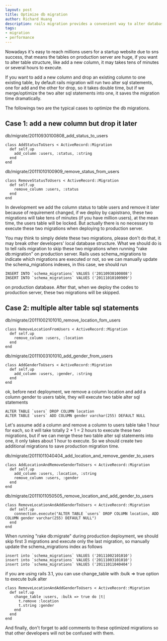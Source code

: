 ```yaml
---
layout: post
title: Optimize db migration
author: Richard Huang
description: rails migration provides a convenient way to alter database structure, you can easily add, change and drop column to a existing table, but when the data in existing table are huge, it will take a long time to alter existing table, you should try to merge/optimize the db alter sql statements.
tags:
- migration
- performance
---
```

Nowadays it's easy to reach millions users for a startup website due to sns success, that means the tables on production server are huge, if you want to alter table structure, like add a new column, it may takes tens of minutes or several hours to execute.

If you want to add a new column and drop an existing column to one existing table, by default rails migration will run two alter sql statements, one for add and the other for drop, so it takes double time, but if we merge/optimize the two alter sql statements into one, it saves the migration time dramatically.

The followings two are the typical cases to optimize the db migrations.

Case 1: add a new column but drop it later
----------------------------------------------------------

db/migrate/20110930100808_add_status_to_users

    class AddStatusToUsers < ActiveRecord::Migration
      def self.up
        add_column :users, :status, :string
      end
    end

db/migrate/20111010100909_remove_status_from_users

    class RemoveStatusToUsers < ActiveRecord::Migration
      def self.up
        remove_column :users, :status
      end
    end

In development we add the column status to table users and remove it later because of requirement changed, if we deploy by capistrano, these two migrations will take tens of minutes (if you have million users), at the mean time, the users table will be locked. But actually there is no necessary to execute these two migrations when deploying to production server.

You may think to simply delete these two migrations, please don't do that, it may break other developers' local database structure. What we should do is to tell rails migration to skip these two migrations when running "rake db:migration" on production server. Rails uses schema_migrations to indicate which migrations are executed or not, so we can manually update the schema_migrations indexes, in this case, we should run

    INSERT INTO `schema_migrations` VALUES ('20110930100808')
    INSERT INTO `schema_migrations` VALUES ('20111010100909')

on production database. After that, when we deploy the codes to production server, these two migrations will be skipped.

Case 2: multiple alter table sql statements
-------------------------------------------------------------

db/migrate/20111002101010_remove_location_fom_users

    class RemoveLocationFromUsers < ActiveRecord::Migration
      def self.up
        remove_column :users, :location
      end
    end

db/migrate/20111003101010_add_gender_from_users

    class AddGenderToUsers < ActiveRecord::Migration
      def self.up
        add_column :users, :gender, :string
      end
    end

ok, before next deployment, we remove a column location and add a column gender to users table, they will execute two table alter sql statements

    ALTER TABLE `users` DROP COLUMN location
    ALTER TABLE `users` ADD COLUMN gender varchar(255) DEFAULT NULL

Let's assume add a column and remove a column to users table take 1 hour for each, so it will take totally 2 * 1 = 2 hours to execute these two migrations, but if we can merge these two table alter sql statements into one, it only takes about 1 hour to execute. So we should create two additional migrations to save production migration time.

db/migrate/20111011040404_add_location_and_remove_gender_to_users

    class AddLocationAndRemoveGenderToUsers < ActiveRecord::Migration
      def self.up
        add_column :users, :location, :string
        remove_column :users, :gender
      end
    end

db/migrate/20111011050505_remove_location_and_add_gender_to_users

    class RemoveLocationAndAddGenderToUsers < ActiveRecord::Migration
      def self.up
        connection.execute("ALTER TABLE `users` DROP COLUMN location, ADD COLUMN gender varchar(255) DEFAULT NULL")
      end
    end

When running "rake db:migrate" during production deployment, we should skip first 3 migrations and execute only the last migration, so manually update the schema_migrations index as follows

    insert into `schema_migrations` VALUES ('20111002101010')
    insert into `schema_migrations` VALUES ('20111003101010')
    insert into `schema_migrations` VALUES ('20111011040404')

if you are using rails 3.1, you can use change_table with :bulk => true option to execute bulk alter

    class RemoveLocationAndAddGenderToUsers < ActiveRecord::Migration
      def self.up
        change_table :users, :bulk => true do |t|
          t.remove :location
          t.string :gender
        end
      end
    end

And finally, don't forget to add comments to these optimized migrations so that other developers will not be  confused with them.

